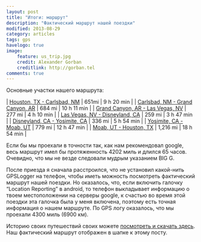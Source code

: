 ```yaml
---
layout: post
title: "Итоги: маршрут"
description: "Фактический маршрут нашей поездки"
modified: 2013-08-29
category: articles
tags: gps
havelogo: true
image:
    feature: us_trip.jpg
    credit: Alexander Gorban
    creditlink: http://gorban.tel
comments: true
---
```


Основные участки нашего маршрута:

| [Houston, TX - Carlsbad, NM][1]        | 651mi     | 9 h 20 min    |
| [Carlsbad, NM - Grand Canyon, AR][2]   | 684 mi    | 10 h 11 min   |
| [Grand Canyon, AR - Las Vegas, NV][3]  | 277 mi    | 4 h 10 min    |
| [Las Vegas, NV - Disneyland, CA][4]    | 259 mi    | 3 h 47 min    |
| [Disneyland, CA - Yosimite, CA][5]     | 336 mi    | 5 h 54 min    |
| [Yosimite, CA - Moab, UT][6]           | 779 mi    | 12 h 47 min   |
| [Moab, UT - Houston, TX][7]            | 1,216 mi  | 18 h 54 min   |

[1]: https://www.google.com/maps?sll=33.62941807390033%2C-106.54467710000002&sspn=4.558041342967098%2C10.363437900920427&saddr=2605+Peninsulas+Dr%2C+Missouri+City%2C+TX+77459&t=m&output=classic&daddr=Carlsbad%2C+NM+88220&dirflg=d
[2]: https://www.google.com/maps/preview#!data=!4m19!3m18!1m5!1sCarlsbad,+NM+88220!2s0x86e37974bf7d89ab:0x40bb59cea9a2a3db!3m2!3d32.4206736!4d-104.2288375!1m1!1sGrand+Canyon+Village,+AZ!2e0!3m8!1m3!1d4532098!2d-99.8626814!3d31.0097657!3m2!1i1871!2i994!4f13.1&fid=0
[3]: https://www.google.com/maps/preview#!data=!4m19!3m18!1m5!1sGrand+Canyon+Village,+AZ!2s0x8733174f95ffe325:0xb8ccc2749a229ea1!3m2!3d36.0544445!4d-112.1401108!1m1!1sLas+Vegas,+NV!2e0!3m8!1m3!1d4369874!2d-108.2029298!3d34.2692423!3m2!1i1871!2i994!4f13.1&fid=0
[4]: https://www.google.com/maps/preview#!data=!4m19!3m18!1m5!1sLas+Vegas,+NV!2s0x80beb782a4f57dd1:0x3accd5e6d5b379a3!3m2!3d36.114646!4d-115.172816!1m1!1sAnaheim,+CA!2e0!3m8!1m3!1d1077351!2d-113.6465391!3d35.4160653!3m2!1i1871!2i994!4f13.1&fid=0
[5]: https://www.google.com/maps/preview#!data=!4m19!3m18!1m5!1sLas+Vegas,+NV!2s0x80beb782a4f57dd1:0x3accd5e6d5b379a3!3m2!3d36.114646!4d-115.172816!1m1!1sAnaheim,+CA!2e0!3m8!1m3!1d1077351!2d-113.6465391!3d35.4160653!3m2!1i1871!2i994!4f13.1&fid=0
[6]: https://www.google.com/maps/preview#!data=!1m4!1m3!1d4149077!2d-113.6885492!3d38.3121294!4m19!3m18!1m5!1sYosemite+Village,+Yosemite+National+Park,+CA!2s0x8096f21e7bfa0cd9:0x88fe55bb2da8d6f1!3m2!3d37.748285!4d-119.585433!1m1!1sMoab,+UT!2e0!3m8!1m3!1d4283778!2d-118.6020798!3d35.8924477!3m2!1i1871!2i994!4f13.1&fid=0
[7]: https://www.google.com/maps/preview#!data=!1m4!1m3!1d8765661!2d-102.4582735!3d34.019113!4m24!3m23!1m5!1sMoab,+UT!2s0x8747e1e59ab82d8d:0xb32b17af1d5c42d!3m2!3d38.5733155!4d-109.5498395!1m5!1sHouston,+TX!2s0x8640b8b4488d8501:0xca0d02def365053b!3m2!3d29.7601927!4d-95.3693896!2e0!3m8!1m3!1d8765661!2d-102.4582735!3d34.019113!3m2!1i1871!2i994!4f13.1!4i1&fid=0

Если бы мы проехали в точности так, как нам рекомендовал 
google, весь маршрут имел бы протяженность 4202 миль и длился 65 часов.
Очевидно, что мы не везде следовали мудрым указанием BIG G.

После приезда я сначала расстроился, что не установил какой-нить GPSLogger 
на телефон, чтобы иметь можность посмотреть фактический маршрут нашей поездки. 
Но оказалось, что, если включить галочку “Location Reporting” в android, то телефон 
выкладывает информацию о твоем местоположении на серверы google, к счастью во время 
этой поездки эта галочка была у меня включена, поэтому есть точная информация о нашем маршруте. 
По GPS логу оказалось, что мы проехали 4300 миль (6900 км).

Историю своих путешествий своих можете [посмотреть и скачать здесь](http://google.com/locationhistory). 
Наш фактический маршрут отображен в шапке к этому посту.

